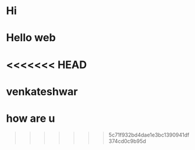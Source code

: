 # Hi
# Hello web
<<<<<<< HEAD
=======
# venkateshwar
# how are u
>>>>>>> 5c71f932bd4dae1e3bc1390941df374cd0c9b95d
